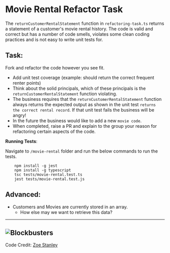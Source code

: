 # Movie Rental Refactor Task
The `returnCustomerRentalStatement` function in `refactoring-task.ts` returns a statement of a customer's movie rental history. The code is valid and correct but has a number of code smells, violates some clean coding practices and is not easy to write unit tests for.

## Task:
Fork and refactor the code however you see fit.
* Add unit test coverage (example: should return the correct frequent renter points)
* Think about the solid principals, which of these principals is the `returnCustomerRentalStatement` function violating.
* The business requires that the `returnCustomerRentalStatement` function always returns the expected output as shown in the unit test `returns the correct rental record`. If that unit test fails the business will be angry!
* In the future the business would like to add a new `movie code`.
* When completed, raise a PR and explain to the group your reason for refactoring certain aspects of the code. 

**Running Tests**:

Navigate to `/movie-rental` folder and run the below commands to run the tests.

```    
    npm install -g jest 
    npm install -g typescript 
    tsc tests/movie-rental.test.ts
    jest tests/movie-rental.test.js
```
## Advanced:
* Customers and Movies are currently stored in an array. 
    * How else may we want to retrieve this data?

---
![Blockbusters](https://i.giphy.com/media/lQDluyWSAjHa3oOZh0/giphy.webp)
---
Code Credit: [Zoe Stanley](https://codesandbox.io/s/volusion-refactoring-exercise-in-typescript-zrvz1)



